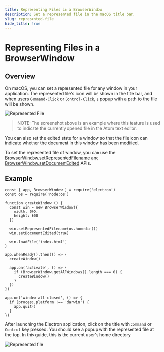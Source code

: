 ```yaml
---
title: Representing Files in a BrowserWindow
description: Set a represented file in the macOS title bar.
slug: represented-file
hide_title: true
---
```


# Representing Files in a BrowserWindow

## Overview

On macOS, you can set a represented file for any window in your application.
The represented file's icon will be shown in the title bar, and when users
`Command-Click` or `Control-Click`, a popup with a path to the file will be
shown.

![Represented File][represented-image]

> NOTE: The screenshot above is an example where this feature is used to indicate the currently opened file in the Atom text editor.

You can also set the edited state for a window so that the file icon can
indicate whether the document in this window has been modified.

To set the represented file of window, you can use the
[BrowserWindow.setRepresentedFilename][setrepresentedfilename] and
[BrowserWindow.setDocumentEdited][setdocumentedited] APIs.

## Example

```fiddle docs/fiddles/features/represented-file
const { app, BrowserWindow } = require('electron')
const os = require('node:os')

function createWindow () {
  const win = new BrowserWindow({
    width: 800,
    height: 600
  })

  win.setRepresentedFilename(os.homedir())
  win.setDocumentEdited(true)

  win.loadFile('index.html')
}

app.whenReady().then(() => {
  createWindow()

  app.on('activate', () => {
    if (BrowserWindow.getAllWindows().length === 0) {
      createWindow()
    }
  })
})

app.on('window-all-closed', () => {
  if (process.platform !== 'darwin') {
    app.quit()
  }
})
```

After launching the Electron application, click on the title with `Command` or
`Control` key pressed. You should see a popup with the represented file at the top.
In this guide, this is the current user's home directory:

![Represented file](../images/represented-file.png)

[represented-image]: https://cloud.githubusercontent.com/assets/639601/5082061/670a949a-6f14-11e4-987a-9aaa04b23c1d.png
[setrepresentedfilename]: ../api/browser-window.md#winsetrepresentedfilenamefilename-macos
[setdocumentedited]: ../api/browser-window.md#winsetdocumenteditededited-macos
